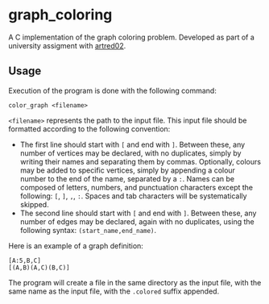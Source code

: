# graph_coloring
A C implementation of the graph coloring problem. 
Developed as part of a university assigment with 
[artred02](https://github.com/artred02).

## Usage
Execution of the program is done with the following command:
``` shell
color_graph <filename>
```

`<filename>` represents the path to the input file. This input file should be
formatted according to the following convention:
- The first line should start with `[` and end with `]`. Between these, any
  number of vertices may be declared, with no duplicates, simply by writing
  their names and separating them by commas. Optionally, colours may be added
  to specific vertices, simply by appending a colour number to the end of the
  name, separated by a `:`. Names can be composed of letters, numbers, and
  punctuation characters except the following: `[`, `]`, `,`, `:`. Spaces and 
  tab characters will be systematically skipped.
- The second line should start with `[` and end with `]`. Between these, any
  number of edges may be declared, again with no duplicates, using the 
  following syntax: `(start_name,end_name)`.

Here is an example of a graph definition:

``` text
[A:5,B,C]
[(A,B)(A,C)(B,C)]
```

The program will create a file in the same directory as the input file, with the
same name as the input file, with the `.colored` suffix appended.

